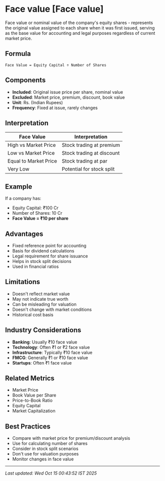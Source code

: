 # Face value [Face value]

Face value or nominal value of the company's equity shares - represents the original value assigned to each share when it was first issued, serving as the base value for accounting and legal purposes regardless of current market price.

## Formula
```text
Face Value = Equity Capital ÷ Number of Shares
```

## Components
- **Included**: Original issue price per share, nominal value
- **Excluded**: Market price, premium, discount, book value
- **Unit**: Rs. (Indian Rupees)
- **Frequency**: Fixed at issue, rarely changes

## Interpretation
| Face Value | Interpretation |
|------------|----------------|
| High vs Market Price | Stock trading at premium |
| Low vs Market Price | Stock trading at discount |
| Equal to Market Price | Stock trading at par |
| Very Low | Potential for stock split |

## Example
If a company has:
- Equity Capital: ₹100 Cr
- Number of Shares: 10 Cr
- **Face Value = ₹10 per share**

## Advantages
- Fixed reference point for accounting
- Basis for dividend calculations
- Legal requirement for share issuance
- Helps in stock split decisions
- Used in financial ratios

## Limitations
- Doesn't reflect market value
- May not indicate true worth
- Can be misleading for valuation
- Doesn't change with market conditions
- Historical cost basis

## Industry Considerations
- **Banking**: Usually ₹10 face value
- **Technology**: Often ₹1 or ₹2 face value
- **Infrastructure**: Typically ₹10 face value
- **FMCG**: Generally ₹1 or ₹10 face value
- **Startups**: Often ₹1 face value

## Related Metrics
- Market Price
- Book Value per Share
- Price-to-Book Ratio
- Equity Capital
- Market Capitalization

## Best Practices
- Compare with market price for premium/discount analysis
- Use for calculating number of shares
- Consider in stock split scenarios
- Don't use for valuation purposes
- Monitor changes in face value

---
*Last updated: Wed Oct 15 00:43:52 IST 2025*
